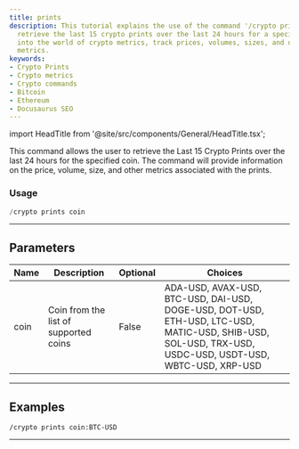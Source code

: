 ```yaml
---
title: prints
description: This tutorial explains the use of the command '/crypto prints coin' to
  retrieve the last 15 crypto prints over the last 24 hours for a specific coin. Charge
  into the world of crypto metrics, track prices, volumes, sizes, and other associated
  metrics.
keywords:
- Crypto Prints
- Crypto metrics
- Crypto commands
- Bitcoin
- Ethereum
- Docusaurus SEO
---
```


import HeadTitle from '@site/src/components/General/HeadTitle.tsx';

<HeadTitle title="crypto: prints - Discord Reference | OpenBB Bot Docs" />

This command allows the user to retrieve the Last 15 Crypto Prints over the last 24 hours for the specified coin. The command will provide information on the price, volume, size, and other metrics associated with the prints.

### Usage

```python wordwrap
/crypto prints coin
```

---

## Parameters

| Name | Description | Optional | Choices |
| ---- | ----------- | -------- | ------- |
| coin | Coin from the list of supported coins | False | ADA-USD, AVAX-USD, BTC-USD, DAI-USD, DOGE-USD, DOT-USD, ETH-USD, LTC-USD, MATIC-USD, SHIB-USD, SOL-USD, TRX-USD, USDC-USD, USDT-USD, WBTC-USD, XRP-USD |


---

## Examples

```
/crypto prints coin:BTC-USD
```

---
